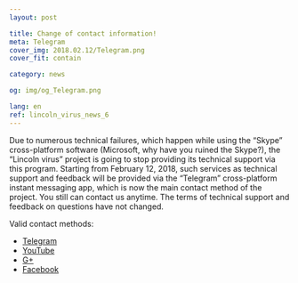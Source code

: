 ```yaml
---
layout: post

title: Change of contact information!
meta: Telegram
cover_img: 2018.02.12/Telegram.png
cover_fit: contain

category: news

og: img/og_Telegram.png

lang: en
ref: lincoln_virus_news_6
---
```


Due to numerous technical failures, which happen while using the “Skype” cross-platform software (Microsoft, why have you ruined the Skype?), the “Lincoln virus” project is going to stop providing its technical support via this program. 
Starting from February 12, 2018, such services as technical support and feedback will be provided via the “Telegram” cross-platform instant messaging app, which is now the main contact method of the project.
You still can contact us anytime. 
The terms of technical support and feedback on questions have not changed. 

Valid contact methods:
- <a href="https://t.me/chutkoy" target="_blank">Telegram</a>
- <a href="https://www.youtube.com/channel/UCiAxh-kQbW00em5SX1I5n6Q" target="_blank">YouTube</a>
- <a href="https://plus.google.com/+%D0%95%D0%B2%D0%B3%D0%B5%D0%BD%D0%B8%D0%B9%D0%A0%D1%83%D1%81%D1%81%D0%BA%D0%B8%D0%B9%D0%A7%D1%83%D1%82%D0%BA%D0%BE%D0%B989" target="_blank">G+</a>
- <a href="https://www.facebook.com/lincolnvirus" target="_blank">Facebook</a>
